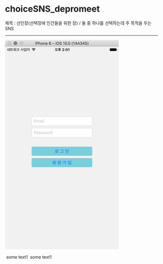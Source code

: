 # choiceSNS_depromeet
제목 : 선인장(선택장애 인간들을 위한 장) / 둘 중 하나를 선택하는데 주 목적을 두는 SNS

- - -


![Alt text](/Screenshot/imgSignIn.png)

<div>
  
  <img class="img-valign" path="/Screenshot/imgSignIn.png" alt="" />
  <span class="text1">some text1</span>
  <img class="img-valign" src="http://www.placehold.it/20x20" alt="" />
  <span class="text1">some text1</span>
  
</div>
